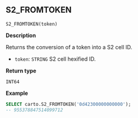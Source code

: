 ## S2_FROMTOKEN

```sql:signature
S2_FROMTOKEN(token)
```

**Description**

Returns the conversion of a token into a S2 cell ID.

* `token`: `STRING` S2 cell hexified ID.

**Return type**

`INT64`

**Example**

```sql
SELECT carto.S2_FROMTOKEN('0d42300000000000');
-- 955378847514099712
```
